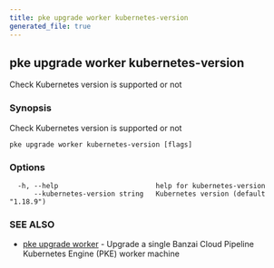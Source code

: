 ```yaml
---
title: pke upgrade worker kubernetes-version
generated_file: true
---
```

## pke upgrade worker kubernetes-version

Check Kubernetes version is supported or not

### Synopsis

Check Kubernetes version is supported or not

```
pke upgrade worker kubernetes-version [flags]
```

### Options

```
  -h, --help                        help for kubernetes-version
      --kubernetes-version string   Kubernetes version (default "1.18.9")
```

### SEE ALSO

* [pke upgrade worker](/docs/pke/cli/reference/pke_upgrade_worker/)	 - Upgrade a single Banzai Cloud Pipeline Kubernetes Engine (PKE) worker machine


